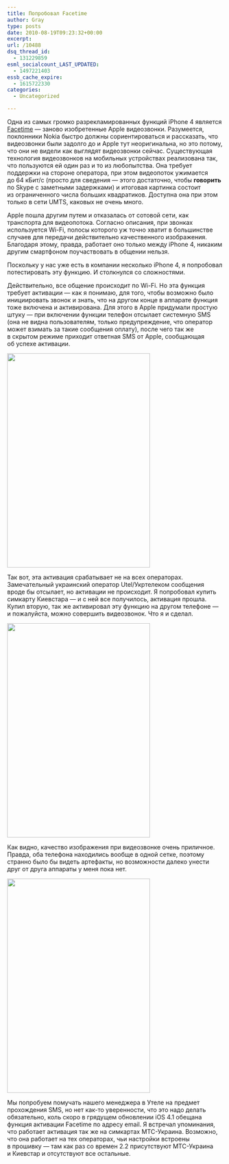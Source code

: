```yaml
---
title: Попробовал Facetime
author: Gray
type: posts
date: 2010-08-19T09:23:32+00:00
excerpt:
url: /10488
dsq_thread_id:
  - 131229859
esml_socialcount_LAST_UPDATED:
  - 1497221403
essb_cache_expire:
  - 1615722330
categories:
  - Uncategorized

---
```








Одна из&nbsp;самых громко разрекламированных функций iPhone 4&nbsp;является <a href="http://www.apple.com/iphone/features/facetime.html" target="_blank">Facetime</a>&nbsp;&mdash; заново изобретенные Apple видеозвонки. Разумеется, поклонники Nokia быстро должны сориентироваться и&nbsp;рассказать, что видеозвонки были задолго до&nbsp;и&nbsp;Apple тут неоригинальна, но&nbsp;это потому, что они не&nbsp;видели как выглядят видеозвонки сейчас. Существующая технология видеозвонков на&nbsp;мобильных устройствах реализована так, что пользуются ей&nbsp;один раз и&nbsp;то&nbsp;из&nbsp;любопытства. Она требует поддержки на&nbsp;стороне оператора, при этом видеопоток ужимается до&nbsp;64&nbsp;кБит/с (просто для сведения&nbsp;&mdash; этого достаточно, чтобы **говорить** по&nbsp;Skype с&nbsp;заметными задержками) и&nbsp;итоговая картинка состоит из&nbsp;ограниченного числа больших квадратиков. Доступна она при этом только в&nbsp;сети UMTS, каковых не&nbsp;очень много.

Apple пошла другим путем и&nbsp;отказалась от&nbsp;сотовой сети, как транспорта для видеопотока. Согласно описания, при звонках используется Wi-Fi, полосы которого уж&nbsp;точно хватит в&nbsp;большинстве случаев для передачи действительно качественного изображения. Благодаря этому, правда, работает оно только между iPhone&nbsp;4, никаким другим смартфоном поучаствовать в&nbsp;общении нельзя.

Поскольку у&nbsp;нас уже есть в&nbsp;компании несколько iPhone&nbsp;4, я&nbsp;попробовал потестировать эту функцию. И&nbsp;столкнулся со&nbsp;сложностями.

Действительно, все общение происходит по&nbsp;Wi-Fi. Но&nbsp;эта функция требует активации&nbsp;&mdash; как я&nbsp;понимаю, для того, чтобы возможно было инициировать звонок и&nbsp;знать, что на&nbsp;другом конце в&nbsp;аппарате функция тоже включена и&nbsp;активирована. Для этого в&nbsp;Apple придумали простую штуку&nbsp;&mdash; при включении функции телефон отсылает системную SMS (она не&nbsp;видна пользователям, только предупреждение, что оператор может взимать за&nbsp;такие сообщения оплату), после чего так&nbsp;же в&nbsp;скрытом режиме приходит ответная SMS от&nbsp;Apple, сообщающая об&nbsp;успехе активации.

<img src="https://i1.wp.com/img-fotki.yandex.ru/get/4805/gray7400.91/0_47ea0_40fc3054_L.jpg?resize=333%2C500" width="333" height="500" title="" alt="" border="0" data-recalc-dims="1" /> 

Так вот, эта активация срабатывает не&nbsp;на&nbsp;всех операторах. Замечательный украинский оператор Utel/Укртелеком сообщения вроде&nbsp;бы отсылает, но&nbsp;активации не&nbsp;происходит. Я&nbsp;попробовал купить симкарту Киевстара&nbsp;&mdash; и&nbsp;с&nbsp;ней все получилось, активация прошла. Купил вторую, так&nbsp;же активировал эту функцию на&nbsp;другом телефоне&nbsp;&mdash; и&nbsp;пожалуйста, можно совершить видеозвонок. Что я&nbsp;и&nbsp;сделал.

<img src="https://i0.wp.com/img-fotki.yandex.ru/get/4509/gray7400.91/0_47ea1_42ce1474_L.jpg?resize=333%2C500" width="333" height="500" title="" alt="" border="0" data-recalc-dims="1" /> 

Как видно, качество изображения при видеозвонке очень приличное. Правда, оба телефона находились вообще в&nbsp;одной сетке, поэтому странно было&nbsp;бы видеть артефакты, но&nbsp;возможности далеко унести друг от&nbsp;друга аппараты у&nbsp;меня пока нет.

<img src="https://i1.wp.com/img-fotki.yandex.ru/get/5105/gray7400.91/0_47ea4_7830cad4_L.jpg?resize=333%2C500" width="333" height="500" title="" alt="" border="0" data-recalc-dims="1" /> 

Мы&nbsp;попробуем помучать нашего менеджера в&nbsp;Утеле на&nbsp;предмет прохождения SMS, но&nbsp;нет как-то уверенности, что это надо делать обязательно, коль скоро в&nbsp;грядущем обновлении iOS 4.1 обещана функция активации Facetime по&nbsp;адресу email. Я&nbsp;встречал упоминания, что работает активация так&nbsp;же на&nbsp;симкартах МТС-Украина. Возможно, что она работает на&nbsp;тех операторах, чьи настройки встроены в&nbsp;прошивку&nbsp;&mdash; там как раз со&nbsp;времен 2.2 присутствуют МТС-Украина и&nbsp;Киевстар и&nbsp;отсутствуют все остальные.